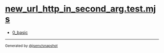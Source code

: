 # [new_url_http_in_second_arg.test.mjs](../new_url_http_in_second_arg.test.mjs)


- [0_basic](0_basic/0_basic.md)

---

<sub>
  Generated by <a href="https://github.com/jsenv/core/tree/main/packages/independent/snapshot">@jsenv/snapshot</a>
</sub>
